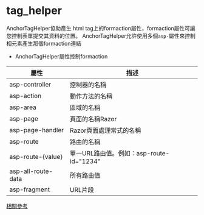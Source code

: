 # tag_helper

AnchorTagHelper協助產生 html tag上的formaction屬性，formaction屬性可讓您控制表單提交其資料的位置。
AnchorTagHelper允許使用多個`asp-`屬性來控制相元素產生那個formaction連結

- AnchorTagHelper屬性控制formaction


|屬性|描述|
|--|--|
|asp-controller|控制器的名稱|
|asp-action|動作方法的名稱|
|asp-area|區域的名稱|
|asp-page|頁面的名稱Razor|
|asp-page-handler|Razor頁面處理常式的名稱|
|asp-route|路由的名稱|
|asp-route-{value}|單一URL路由值。例如：asp-route-id="1234"|
|asp-all-route-data|所有路由值|
|asp-fragment|URL片段|


[相關參考](https://docs.microsoft.com/zh-tw/aspnet/core/mvc/views/working-with-forms?view=aspnetcore-5.0#the-form-action-tag-helper)